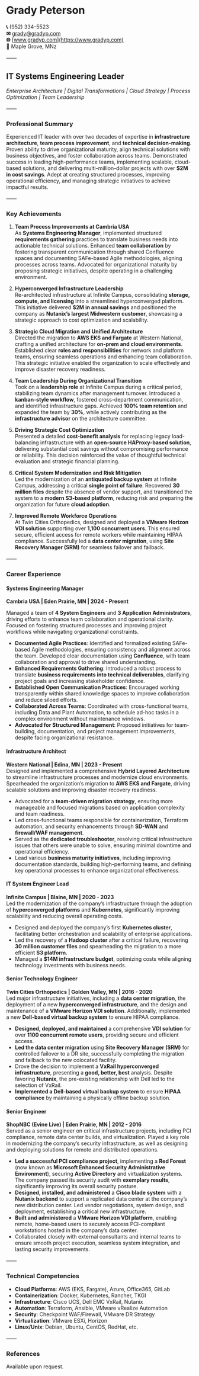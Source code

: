 # **Grady Peterson**

**📞** (952) 334-5523  
**✉** [grady@gradyp.com](mailto:grady@gradyp.com)  
**🌐** [www.gradyp.com](https://www.gradyp.com)  
**📍** Maple Grove, MNz

——
## **IT Systems Engineering Leader**  
*Enterprise Architecture | Digital Transformations | Cloud Strategy | Process Optimization | Team Leadership*

——
### **Professional Summary**

Experienced IT leader with over two decades of expertise in **infrastructure architecture**, **team process improvement**, and **technical decision-making**. Proven ability to drive organizational maturity, align technical solutions with business objectives, and foster collaboration across teams. Demonstrated success in leading high-performance teams, implementing scalable, cloud-based solutions, and delivering multi-million-dollar projects with over **$2M in cost savings**. Adept at creating structured processes, improving operational efficiency, and managing strategic initiatives to achieve impactful results.

——
### **Key Achievements**

1. **Team Process Improvements at Cambria USA**  
   As **Systems Engineering Manager**, implemented structured **requirements gathering** practices to translate business needs into actionable technical solutions. Enhanced **team collaboration** by fostering transparent communication through shared Confluence spaces and documenting SAFe-based Agile methodologies, aligning processes across teams. Advocated for organizational maturity by proposing strategic initiatives, despite operating in a challenging environment.

2. **Hyperconverged Infrastructure Leadership**  
   Re-architected infrastructure at Infinite Campus, consolidating **storage, compute, and licensing** into a streamlined hyperconverged platform. This initiative delivered **$2M in annual savings** and positioned the company as **Nutanix’s largest Midwestern customer**, showcasing a strategic approach to cost optimization and scalability.

3. **Strategic Cloud Migration and Unified Architecture**  
   Directed the migration to **AWS EKS and Fargate** at Western National, crafting a unified architecture for **on-prem and cloud environments**. Established clear **roles and responsibilities** for network and platform teams, ensuring seamless operations and enhancing team collaboration. This strategic initiative enabled the organization to scale effectively and improve disaster recovery readiness.

4. **Team Leadership During Organizational Transition**  
   Took on a **leadership role** at Infinite Campus during a critical period, stabilizing team dynamics after management turnover. Introduced a **kanban-style workflow**, fostered cross-department communication, and identified infrastructure gaps. Achieved **100% team retention** and expanded the team by **30%**, while actively contributing as the **infrastructure advisor** on the architecture committee.

5. **Driving Strategic Cost Optimization**  
   Presented a detailed **cost-benefit analysis** for replacing legacy load-balancing infrastructure with an **open-source HAProxy-based solution**, delivering substantial cost savings without compromising performance or reliability. This decision reinforced the value of thoughtful technical evaluation and strategic financial planning.

6. **Critical System Modernization and Risk Mitigation**  
   Led the modernization of an **antiquated backup system** at Infinite Campus, addressing a critical **single point of failure**. Recovered **30 million files** despite the absence of vendor support, and transitioned the system to a **modern S3-based platform**, reducing risk and preparing the organization for future **cloud adoption**.

7. **Improved Remote Workforce Operations**  
   At Twin Cities Orthopedics, designed and deployed a **VMware Horizon VDI solution** supporting over **1,100 concurrent users**. This ensured secure, efficient access for remote workers while maintaining HIPAA compliance. Successfully led a **data center migration**, using **Site Recovery Manager (SRM)** for seamless failover and failback.

——
### **Career Experience**

#### **Systems Engineering Manager**  
**Cambria USA | Eden Prairie, MN | 2024 - Present**  

Managed a team of **4 System Engineers** and **3 Application Administrators**, driving efforts to enhance team collaboration and operational clarity. Focused on fostering structured processes and improving project workflows while navigating organizational constraints.

- **Documented Agile Practices**: Identified and formalized existing SAFe-based Agile methodologies, ensuring consistency and alignment across the team. Developed clear documentation using **Confluence**, with team collaboration and approval to drive shared understanding.  
- **Enhanced Requirements Gathering**: Introduced a robust process to translate **business requirements into technical deliverables**, clarifying project goals and increasing stakeholder confidence.  
- **Established Open Communication Practices**: Encouraged working transparently within shared knowledge spaces to improve collaboration and reduce siloed efforts.  
- **Collaborated Across Teams**: Coordinated with cross-functional teams, including Data and Plant Automation, to schedule ad-hoc tasks in a complex environment without maintenance windows.  
- **Advocated for Structured Management**: Proposed initiatives for team-building, documentation, and project management improvements, despite facing organizational resistance.

#### **Infrastructure Architect**  

**Western National | Edina, MN | 2023 - Present**  
Designed and implemented a comprehensive **Hybrid Layered Architecture** to streamline infrastructure processes and modernize cloud environments. Spearheaded the organization’s migration to **AWS EKS and Fargate**, driving scalable solutions and improving disaster recovery readiness.

- Advocated for a **team-driven migration strategy**, ensuring more manageable and focused migrations based on application complexity and team readiness.
- Led cross-functional teams responsible for containerization, Terraform automation, and security enhancements through **SD-WAN** and **firewall/WAF management**.
- Served as the **dedicated troubleshooter**, resolving critical infrastructure issues that others were unable to solve, ensuring minimal downtime and operational efficiency.
- Lead various **business maturity initiatives**, including improving documentation standards, building high-performing teams, and defining key operational processes to enhance organizational effectiveness.

#### **IT System Engineer Lead**  

**Infinite Campus | Blaine, MN | 2020 - 2023**  
Led the modernization of the company’s infrastructure through the adoption of **hyperconverged platforms** and **Kubernetes**, significantly improving scalability and reducing overall operating costs.

- Designed and deployed the company’s first **Kubernetes cluster**, facilitating better orchestration and scalability of enterprise applications.
- Led the recovery of a **Hadoop cluster** after a critical failure, recovering **30 million customer files** and spearheading the migration to a more efficient **S3 platform**.
- Managed a **$14M infrastructure budget**, optimizing costs while aligning technology investments with business needs.

#### **Senior Technology Engineer**  

**Twin Cities Orthopedics | Golden Valley, MN | 2016 - 2020**  
Led major infrastructure initiatives, including a **data center migration**, the deployment of a new **hyperconverged infrastructure**, and the design and maintenance of a **VMware Horizon VDI solution**. Additionally, implemented a new **Dell-based virtual backup system** to ensure HIPAA compliance.

- **Designed, deployed, and maintained** a comprehensive **VDI solution** for over **1100 concurrent remote users**, providing secure and efficient access.
- **Led the data center migration** using **Site Recovery Manager (SRM)** for controlled failover to a DR site, successfully completing the migration and failback to the new colocated facility.
- Drove the decision to implement a **VxRail hyperconverged infrastructure**, presenting a **good, better, best** analysis. Despite favoring **Nutanix**, the pre-existing relationship with Dell led to the selection of VxRail.
- **Implemented a Dell-based virtual backup system** to ensure **HIPAA compliance** by maintaining a physically offline backup solution.

#### **Senior Engineer**  

**ShopNBC (Evine Live) | Eden Prairie, MN | 2012 - 2016**  
Served as a senior engineer on critical infrastructure projects, including PCI compliance, remote data center builds, and virtualization. Played a key role in modernizing the company’s security infrastructure, as well as designing and deploying solutions for remote and distributed operations.

- **Led a successful PCI compliance project**, implementing a **Red Forest** (now known as **Microsoft Enhanced Security Administrative Environment**), securing **Active Directory** and virtualization systems. The company passed its security audit with **exemplary results**, significantly improving its overall security posture.
- **Designed, installed, and administered** a **Cisco blade system** with a **Nutanix backend** to support a replicated data center at the company’s new distribution center. Led vendor negotiations, system design, and deployment, establishing a critical new infrastructure.
- **Built and administered** a **VMware Horizon VDI platform**, enabling remote, home-based users to securely access PCI-compliant workstations hosted in the company’s data center.
- Collaborated closely with external consultants and internal teams to ensure smooth project execution, seamless system integration, and lasting security improvements.

——
### **Technical Competencies**

- **Cloud Platforms**: AWS (EKS, Fargate), Azure, Office365, GitLab  
- **Containerization**: Docker, Kubernetes, Rancher, TKGI  
- **Infrastructure**: Cisco UCS, Dell EMC VxRail, Nutanix  
- **Automation**: Terraform, Ansible, VMware vRealize Automation  
- **Security**: Checkpoint WAF/Firewall, VMware DR Strategy  
- **Virtualization**: VMware ESXi, Horizon  
- **Linux/Unix**: Debian, Ubuntu, CentOS, RedHat, etc.

——

### **References**  

Available upon request.
